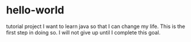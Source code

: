 # hello-world
tutorial project
I want to learn java so that I can change my life.  This is the first step in doing so.  I will not give up until I complete this goal.
